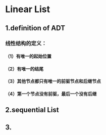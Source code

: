 # Linear List
## 1.definition of ADT
### 线性结构的定义：
#### （1）有唯一的起始位置
#### （2）有唯一的结尾
#### （3）其他节点都只有唯一的前驱节点和后继节点
#### （4）第一个节点没有前驱，最后一个没有后继

####  

## 2.sequential List
### 
#### 
## 3. 